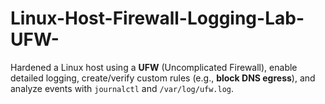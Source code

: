 # Linux-Host-Firewall-Logging-Lab-UFW-
Hardened a Linux host using a **UFW** (Uncomplicated Firewall), enable detailed logging, create/verify custom rules (e.g., **block DNS egress**), and analyze events with `journalctl` and `/var/log/ufw.log`.
